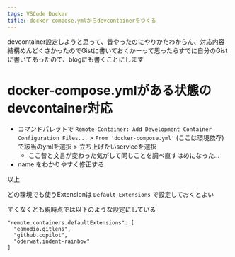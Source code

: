 ```yaml
---
tags: VSCode Docker
title: docker-compose.ymlからdevcontainerをつくる
---
```


devcontainer設定しようと思って、昔やったのにやりかたわからん、対応内容結構めんどくさかったのでGistに書いておくかーって思ったらすでに自分のGistに書いてあったので、blogにも書くことにします


# docker-compose.ymlがある状態のdevcontainer対応

- コマンドパレットで `Remote-Container: Add Development Container Configuration Files...` > `From 'docker-compose.yml'` (ここは環境依存) で該当のymlを選択 > 立ち上げたいserviceを選択
   - ここ昔と文言が変わった気がして同じことを調べ直すはめになった…
- name をわかりやすく修正する


以上

どの環境でも使うExtensionは `Default Extensions` で設定しておくとよい

すくなくとも現時点では以下のような設定にしている
```
"remote.containers.defaultExtensions": [
  "eamodio.gitlens",
  "github.copilot",
  "oderwat.indent-rainbow"
]
```

